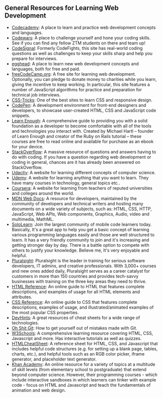## General Resources for Learning Web Development

* [Codecademy](https://www.codecademy.com/catalog/subject/web-development): A place to learn and practice web development concepts and languages.
* [Codewars](https://www.codewars.com/): A place to challenge yourself and hone your coding skills. See if you can find any fellow ZTM students on there and team up!
* [CodeSignal](https://www.codesignal.com): Formerly CodeFights, this site has real-world coding questions as well as challenges to keep your skills sharp and help you prepare for interviews.
* [egghead](https://egghead.io): A place to learn new web development concepts and languages, both for free and paid.
* [freeCodeCamp.org](https://www.freecodecamp.org): A free site for learning web development. Optionally, you can pledge to donate money to charities while you learn, giving the incentive to keep working. In particular, this site features a number of JavaScript algorithms for practice and preparation for technical job interviews.
* [CSS-Tricks](https://css-tricks.com/): One of the best sites to learn CSS and responsive design.
* [CodePen](https://www.codepen.io/): A development environment for front-end designers and developers, to showcase user-created HTML, CSS and JavaScript code snippets.
* [Learn Enough](https://www.learnenough.com/courses): A comprehensive guide to providing you with a solid foundation as a developer to become comfortable with all of the tools and technologies you interact with. Created by Michael Hartl – founder of Learn Enough and creator of the Ruby on Rails tutorial – these courses are free to read online and available for purchase as an ebook for your device.
* [StackOverflow](https://stackoverflow.com/): A massive resource of questions and answers having to do with coding. If you have a question regarding web development or coding in general, chances are it has already been answered on StackOverflow.
* [Udacity](https://www.udacity.com/): A website for learning different concepts of computer science.
* [Udemy](https://www.udemy.com/): A website for learning anything that you want to learn. They have many courses in technology, general topics etc..
* [Coursera](https://www.coursera.com/): A website for learning from teachers of reputed universities and colleges around the world.
* [MDN Web Docs](https://developer.mozilla.org/en-US/): A resource for developers, maintained by the community of developers and technical writers and hosting many documents on a wide variety of subjects, such as: HTML, CSS, HTTP, JavaScript, Web APIs, Web components, Graphics, Audio, video and multimedia, MathML.
* [SoloLearn](https://www.sololearn.com/): Join the largest community of mobile code learners today. Basically, It's a great app to help you get a basic concept of learning various programming languages easily and those are well structured to learn. It has a very friendly community to join and it's increasing and getting stronger day by day. There is a battle option to compete with others to justify your knowledge. Believe me, It's very enjoyable and helpful.
* [Pluralsight](https://www.pluralsight.com): Pluralsight is the leader in training for serious software developers, IT admins, and creative professionals. With 3,000+ courses and new ones added daily, Pluralsight serves as a career catalyst for customers in more than 150 countries and provides tech-savvy businesses with training on the three key areas they need to thrive.
* [HTML Reference](https://htmlreference.io/): An online guide to HTML that features complete descriptions, and examples of usage for all HTML elements and attributes.
* [CSS Reference](https://cssreference.io/): An online guide to CSS that features complete descriptions, examples of usage, and illustrated/animated examples of the most popular CSS properties.
* [DevHints](https://devhints.io/): A great resources of cheat sheets for a wide range of technologies.
* [Oh Shit Git](http://ohshitgit.com/): How to get yourself out of mistakes made with Git.
* [W3Schools](https://www.w3schools.com): A comprehensive learning resource covering HTML, CSS, Javascript and more. Has interactive tutorials as well as quizzes.
* [HTMLCheatSheet](https://htmlcheatsheet.com/): A reference sheet for HTML, CSS, and Javascript that includes helpful code structures (e.g. for setting up a blank page, tables, charts, etc.), and helpful tools such as an RGB color picker, iframe generator, and placeholder text generator.
* [Khan Academy](https://www.khanacademy.org/computing/computer-programming): An online resource for a variety of topics at a multitude of skill levels (from elementary school to postgraduate) that extend beyond computer science. However, their programming courses - which include interactive sandboxes in which learners can tinker with example code - focus on HTML and Javascript and teach the fundamentals of animation and web design. 

